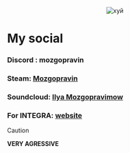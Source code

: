 <p align="center">
  <img src="https://c.tenor.com/B0RSznCrVNEAAAAC/kirigiri-kyouko-danganronpa.gif" alt="хуй">
</p>

 # My social #
### Discord : mozgopravin

### Steam: [Mozgopravin](https://steamcommunity.com/id/69Mozgopravin69/) 

### Soundcloud: [Ilya Mozgopravimow](https://soundcloud.com/mozgopravin) 

### For INTEGRA: [website](https://mozgopravin.github.io/Integra/)
> [!CAUTION]
> __VERY AGRESSIVE__
